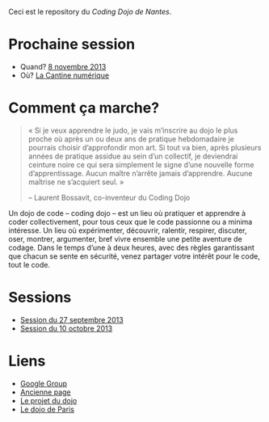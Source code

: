 Ceci est le repository du *Coding Dojo de Nantes*.

# Prochaine session

* Quand? [8 novembre 2013](http://cantine.atlantic2.org/evenements/coding-dojo-3/)
* Où? [La Cantine numérique](https://maps.google.com/maps?q=11+Impasse+Juton+%C3%A0+Nantes&hl=en&ie=UTF8&ll=47.212922,-1.552613&spn=0.008979,0.021136&sll=37.0625,-95.677068&sspn=42.716829,86.572266&t=h&hq=11+Impasse+Juton&hnear=Nantes,+Loire-Atlantique,+Pays+de+la+Loire,+France&z=16)

# Comment ça marche?

> « Si je veux apprendre le judo, je vais m’inscrire au dojo le plus proche où
> après un ou deux ans de pratique hebdomadaire je pourrais choisir
> d’approfondir mon art. Si tout va bien, après plusieurs années de pratique
> assidue au sein d’un collectif, je deviendrai ceinture noire ce qui sera
> simplement le signe d’une nouvelle forme d’apprentissage. Aucun maître
> n’arrête jamais d’apprendre. Aucune maîtrise ne s’acquiert seul. »
>
> – Laurent Bossavit, co-inventeur du Coding Dojo

Un dojo de code – coding dojo – est un lieu où pratiquer et apprendre à coder collectivement, pour tous ceux que le code passionne ou a minima intéresse. Un lieu où expérimenter, découvrir, ralentir, respirer, discuter, oser, montrer, argumenter, bref vivre ensemble une petite aventure de codage. Dans le temps d’une à deux heures, avec des règles garantissant que chacun se sente en sécurité, venez partager votre intérêt pour le code, tout le code.


# Sessions

* [Session du 27 septembre 2013](tennis)
* [Session du 10 octobre 2013](tennis)

# Liens

* [Google Group](https://groups.google.com/forum/#!forum/nantescodingdojo)
* [Ancienne page](https://sites.google.com/site/nantescodingdojo/home)
* [Le projet du dojo](http://www.codingdojo.org/)
* [Le dojo de Paris](http://wiki.agile-france.org/cgi-bin/wiki.pl?DojoDeveloppement)
